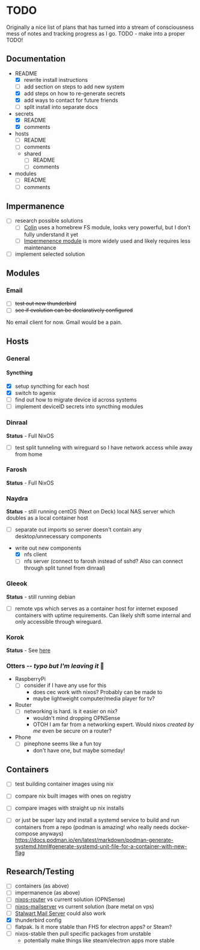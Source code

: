 # TODO

Originally a nice list of plans that has turned into a stream of consciousness mess of notes and tracking progress as I go. TODO - make into a proper TODO!

## Documentation

- README
  - [x] rewrite install instructions
  - [ ] add section on steps to add new system
  - [x] add steps on how to re-generate secrets
  - [x] add ways to contact for future friends
  - [ ] split install into separate docs
- secrets
  - [x] README
  - [x] comments
- hosts
  - [ ] README
  - [ ] comments
  - shared
    - [ ] README
    - [ ] comments
- modules
  - [ ] README
  - [ ] comments

## Impermanence

- [ ] research possible solutions
  - [ ] [Colin](https://git.uninsane.org/colin/nix-files) uses a homebrew FS module, looks very powerful, but I don't fully understand it yet
  - [ ] [Impermenence module](https://github.com/nix-community/impermanence) is more widely used and likely requires less maintenance
- [ ] implement selected solution

## Modules

### Email

- [ ] ~~test out new thunderbird~~
- [ ] ~~see if evolution can be declaratively configured~~

No email client for now. Gmail would be a pain.

## Hosts

### General

#### Syncthing

- [x] setup syncthing for each host
- [x] switch to agenix
- [ ] find out how to migrate device id across systems
- [ ] implement deviceID secrets into syncthing modules

### Dinraal

**Status** - Full NixOS

- [ ] test split tunneling with wireguard so I have network access while away from home

### Farosh

**Status** - Full NixOS

### Naydra

**Status** - still running centOS (Next on Deck)
local NAS server which doubles as a local container host

- [ ] separate out imports so server doesn't contain any desktop/unnecessary components
- write out new components
  - [x] nfs client
  - [ ] nfs server (connect to farosh instead of sshd? Also can connect through split tunnel from dinraal)

### Gleeok

**Status** - still running debian

- [ ] remote vps which serves as a container host for internet exposed containers with uptime requirements. Can likely shift some internal and only accessible through wireguard.

### Korok

**Status** - See [here](../hosts/by-id/korok/README.md)

### Otters *-- typo but I'm leaving it* 🦦

- RaspberryPi
  - [ ] consider if I have any use for this
    - does cec work with nixos? Probably can be made to
    - maybe lightweight computer/media player for tv?

- Router
  - [ ] networking is hard. is it easier on nix?
    - wouldn't mind dropping OPNSense
    - OTOH I am far from a networking expert. Would nixos *created by me* even be secure on a router?

- Phone
  - [ ] pinephone seems like a fun toy
    - don't have one, but maybe someday!

## Containers

- [ ] test building container images using nix
- [ ] compare nix built images with ones on registry
- [ ] compare images with straight up nix installs

- [ ] or just be super lazy and install a systemd service to build and run containers from a repo (podman is amazing! who really needs docker-compose anyways)
<https://docs.podman.io/en/latest/markdown/podman-generate-systemd.html#generate-systemd-unit-file-for-a-container-with-new-flag>

## Research/Testing

- [ ] containers (as above)
- [ ] impermanence (as above)
- [ ] [nixos-router](https://github.com/chayleaf/nixos-router) vs current solution (OPNSense)
- [ ] [nixos-mailserver](https://gitlab.com/simple-nixos-mailserver/nixos-mailserver/) vs current solution (bare metal on vps)
- [ ] [Stalwart Mail Server](https://stalw.art/) could also work
- [x] thunderbird config
- [ ] flatpak. Is it more stable than FHS for electron apps? or Steam?
- [ ] nixos-stable then pull specific packages from unstable
  - potentially make things like steam/electron apps more stable
